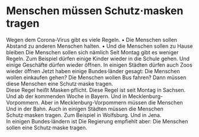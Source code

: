 # Menschen müssen Schutz·masken tragen

Wegen dem Corona-Virus gibt es viele Regeln. • Die Menschen sollen Abstand zu anderen Menschen halten. • Und die Menschen sollen zu Hause bleiben Die Menschen sollen sich nämlich 
Seit Montag gibt es weniger Regeln. Zum Beispiel dürfen einige Kinder wieder in die Schule gehen. Und einige Geschäfte dürfen wieder öffnen. In einigen Städten dürfen auch Zoos wieder öffnen 
Jetzt haben einige Bundes·länder gesagt: Die Menschen wollen einkaufen gehen? Die Menschen wollen Bus fahren? Dann müssen diese Menschen eine Schutz·maske tragen.      
Diese Regel heißt Masken·pflicht. Diese Regel ist seit Montag in Sachsen. Und ab der kommenden Woche in Bayern. Und in Mecklenburg-Vorpommern. Aber in Mecklenburg-Vorpommern müssen die Menschen Und in der Bahn. 
Auch in einigen Städten müssen die Menschen Schutz·masken tragen. Zum Beispiel in Wolfsburg.  Und in Jena.  
In einigen Bundes·ländern ist Die Regierung empfiehlt aber: Die Menschen sollen eine Schutz·maske tragen. 
